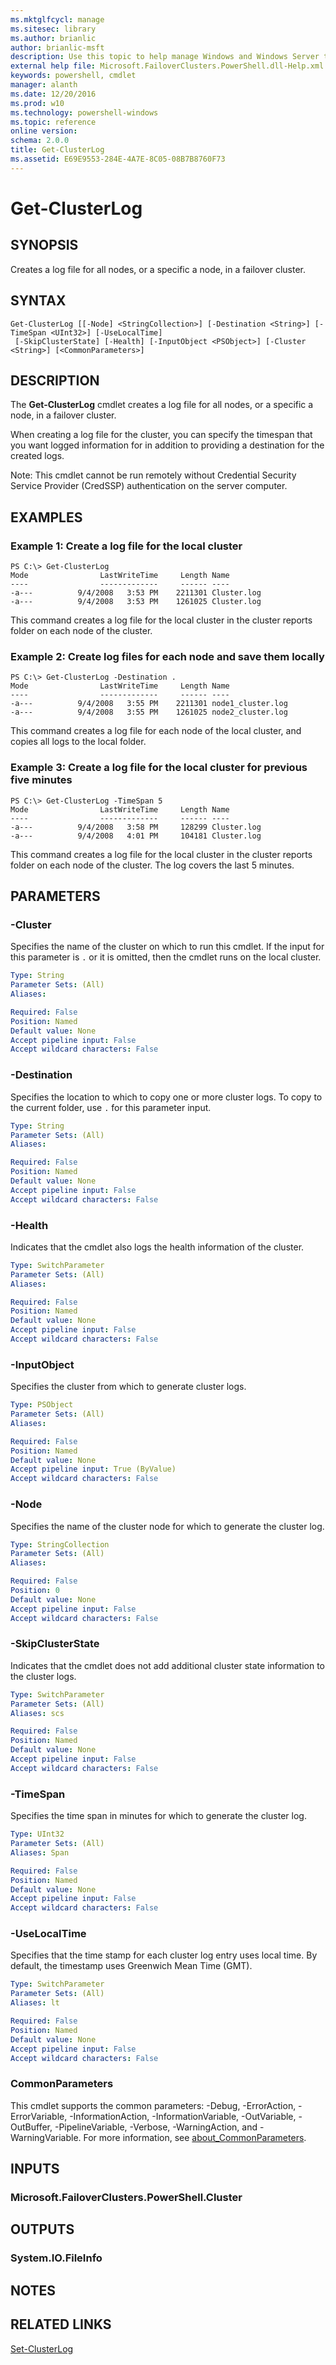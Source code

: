 ```yaml
---
ms.mktglfcycl: manage
ms.sitesec: library
ms.author: brianlic
author: brianlic-msft
description: Use this topic to help manage Windows and Windows Server technologies with Windows PowerShell.
external help file: Microsoft.FailoverClusters.PowerShell.dll-Help.xml
keywords: powershell, cmdlet
manager: alanth
ms.date: 12/20/2016
ms.prod: w10
ms.technology: powershell-windows
ms.topic: reference
online version: 
schema: 2.0.0
title: Get-ClusterLog
ms.assetid: E69E9553-284E-4A7E-8C05-08B7B8760F73
---
```


# Get-ClusterLog

## SYNOPSIS
Creates a log file for all nodes, or a specific a node, in a failover cluster.

## SYNTAX

```
Get-ClusterLog [[-Node] <StringCollection>] [-Destination <String>] [-TimeSpan <UInt32>] [-UseLocalTime]
 [-SkipClusterState] [-Health] [-InputObject <PSObject>] [-Cluster <String>] [<CommonParameters>]
```

## DESCRIPTION
The **Get-ClusterLog** cmdlet creates a log file for all nodes, or a specific a node, in a failover cluster.

When creating a log file for the cluster, you can specify the timespan that you want logged information for in addition to providing a destination for the created logs.

Note: This cmdlet cannot be run remotely without Credential Security Service Provider (CredSSP) authentication on the server computer.

## EXAMPLES

### Example 1: Create a log file for the local cluster
```
PS C:\> Get-ClusterLog
Mode                LastWriteTime     Length Name 
----                -------------     ------ ---- 
-a---          9/4/2008   3:53 PM    2211301 Cluster.log 
-a---          9/4/2008   3:53 PM    1261025 Cluster.log
```

This command creates a log file for the local cluster in the cluster reports folder on each node of the cluster.

### Example 2: Create log files for each node and save them locally
```
PS C:\> Get-ClusterLog -Destination .
Mode                LastWriteTime     Length Name 
----                -------------     ------ ---- 
-a---          9/4/2008   3:55 PM    2211301 node1_cluster.log 
-a---          9/4/2008   3:55 PM    1261025 node2_cluster.log
```

This command creates a log file for each node of the local cluster, and copies all logs to the local folder.

### Example 3: Create a log file for the local cluster for previous five minutes
```
PS C:\> Get-ClusterLog -TimeSpan 5
Mode                LastWriteTime     Length Name 
----                -------------     ------ ---- 
-a---          9/4/2008   3:58 PM     128299 Cluster.log 
-a---          9/4/2008   4:01 PM     104181 Cluster.log
```

This command creates a log file for the local cluster in the cluster reports folder on each node of the cluster.
The log covers the last 5 minutes.

## PARAMETERS

### -Cluster
Specifies the name of the cluster on which to run this cmdlet.
If the input for this parameter is `.` or it is omitted, then the cmdlet runs on the local cluster.

```yaml
Type: String
Parameter Sets: (All)
Aliases: 

Required: False
Position: Named
Default value: None
Accept pipeline input: False
Accept wildcard characters: False
```

### -Destination
Specifies the location to which to copy one or more cluster logs.
To copy to the current folder, use `.` for this parameter input.

```yaml
Type: String
Parameter Sets: (All)
Aliases: 

Required: False
Position: Named
Default value: None
Accept pipeline input: False
Accept wildcard characters: False
```

### -Health
Indicates that the cmdlet also logs the health information of the cluster.

```yaml
Type: SwitchParameter
Parameter Sets: (All)
Aliases: 

Required: False
Position: Named
Default value: None
Accept pipeline input: False
Accept wildcard characters: False
```

### -InputObject
Specifies the cluster from which to generate cluster logs.

```yaml
Type: PSObject
Parameter Sets: (All)
Aliases: 

Required: False
Position: Named
Default value: None
Accept pipeline input: True (ByValue)
Accept wildcard characters: False
```

### -Node
Specifies the name of the cluster node for which to generate the cluster log.

```yaml
Type: StringCollection
Parameter Sets: (All)
Aliases: 

Required: False
Position: 0
Default value: None
Accept pipeline input: False
Accept wildcard characters: False
```

### -SkipClusterState
Indicates that the cmdlet does not add additional cluster state information to the cluster logs.

```yaml
Type: SwitchParameter
Parameter Sets: (All)
Aliases: scs

Required: False
Position: Named
Default value: None
Accept pipeline input: False
Accept wildcard characters: False
```

### -TimeSpan
Specifies the time span in minutes for which to generate the cluster log.

```yaml
Type: UInt32
Parameter Sets: (All)
Aliases: Span

Required: False
Position: Named
Default value: None
Accept pipeline input: False
Accept wildcard characters: False
```

### -UseLocalTime
Specifies that the time stamp for each cluster log entry uses local time.
By default, the timestamp uses Greenwich Mean Time (GMT).

```yaml
Type: SwitchParameter
Parameter Sets: (All)
Aliases: lt

Required: False
Position: Named
Default value: None
Accept pipeline input: False
Accept wildcard characters: False
```

### CommonParameters
This cmdlet supports the common parameters: -Debug, -ErrorAction, -ErrorVariable, -InformationAction, -InformationVariable, -OutVariable, -OutBuffer, -PipelineVariable, -Verbose, -WarningAction, and -WarningVariable. For more information, see [about_CommonParameters](http://go.microsoft.com/fwlink/?LinkID=113216).

## INPUTS

### Microsoft.FailoverClusters.PowerShell.Cluster

## OUTPUTS

### System.IO.FileInfo

## NOTES

## RELATED LINKS

[Set-ClusterLog](./Set-ClusterLog.md)

